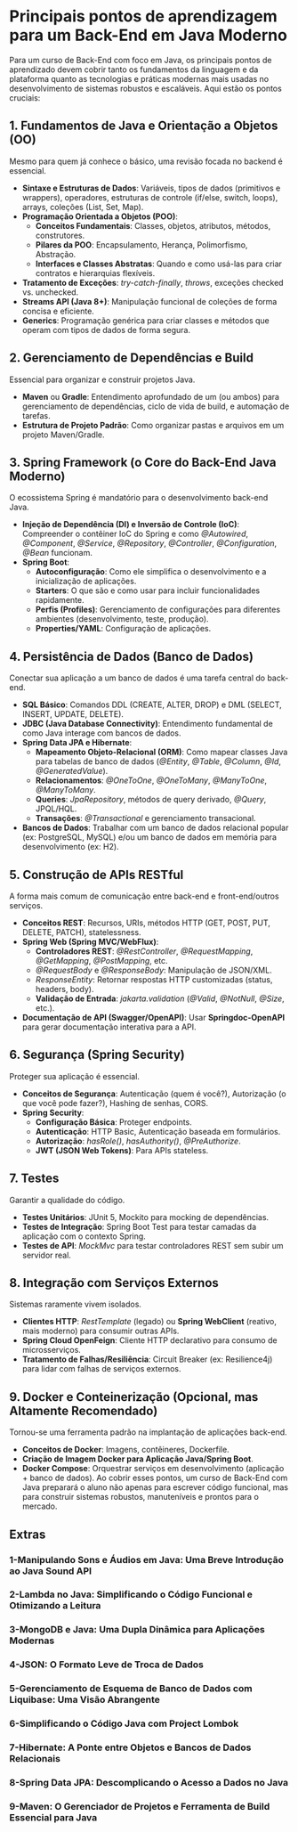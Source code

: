 # Principais pontos de aprendizagem para um Back-End em Java Moderno
Para um curso de Back-End com foco em Java, os principais pontos de aprendizado devem cobrir tanto os fundamentos da linguagem e da plataforma quanto as tecnologias e práticas modernas mais usadas no desenvolvimento de sistemas robustos e escaláveis.
Aqui estão os pontos cruciais:
## 1. Fundamentos de Java e Orientação a Objetos (OO)
Mesmo para quem já conhece o básico, uma revisão focada no backend é essencial.
* __Sintaxe e Estruturas de Dados__: Variáveis, tipos de dados (primitivos e wrappers), operadores, estruturas de controle (if/else, switch, loops), arrays, coleções (List, Set, Map).
* __Programação Orientada a Objetos (POO)__:
    * __Conceitos Fundamentais__: Classes, objetos, atributos, métodos, construtores.
    * __Pilares da POO__: Encapsulamento, Herança, Polimorfismo, Abstração.
    * __Interfaces e Classes Abstratas__: Quando e como usá-las para criar contratos e hierarquias flexíveis.
* __Tratamento de Exceções__: _try-catch-finally_, _throws_, exceções checked vs. unchecked.
* __Streams API (Java 8+)__: Manipulação funcional de coleções de forma concisa e eficiente.
* __Generics__: Programação genérica para criar classes e métodos que operam com tipos de dados de forma segura.
## 2. Gerenciamento de Dependências e Build 
Essencial para organizar e construir projetos Java.
* __Maven__ ou __Gradle__: Entendimento aprofundado de um (ou ambos) para gerenciamento de dependências, ciclo de vida de build, e automação de tarefas.
* __Estrutura de Projeto Padrão__: Como organizar pastas e arquivos em um projeto Maven/Gradle.
## 3. Spring Framework (o Core do Back-End Java Moderno)
O ecossistema Spring é mandatório para o desenvolvimento back-end Java.
* __Injeção de Dependência (DI) e Inversão de Controle (IoC)__: Compreender o contêiner IoC do Spring e como _@Autowired_, _@Component_, _@Service_, _@Repository_, _@Controller_, _@Configuration_, _@Bean_ funcionam.
* __Spring Boot__:
    * __Autoconfiguração__: Como ele simplifica o desenvolvimento e a inicialização de aplicações.
    * __Starters__: O que são e como usar para incluir funcionalidades rapidamente.
    * __Perfis (Profiles)__: Gerenciamento de configurações para diferentes ambientes (desenvolvimento, teste, produção).
    * __Properties/YAML__: Configuração de aplicações.
## 4. Persistência de Dados (Banco de Dados)
Conectar sua aplicação a um banco de dados é uma tarefa central do back-end.
* __SQL Básico__: Comandos DDL (CREATE, ALTER, DROP) e DML (SELECT, INSERT, UPDATE, DELETE).
* __JDBC (Java Database Connectivity)__: Entendimento fundamental de como Java interage com bancos de dados.
* __Spring Data JPA e Hibernate__:
    * __Mapeamento Objeto-Relacional (ORM)__: Como mapear classes Java para tabelas de banco de dados (_@Entity_, _@Table_, _@Column_, _@Id_, _@GeneratedValue_).
    * __Relacionamentos__: _@OneToOne_, _@OneToMany_, _@ManyToOne_, _@ManyToMany_.
    * __Queries__: _JpaRepository_, métodos de query derivado, _@Query_, JPQL/HQL.
    * __Transações__: _@Transactional_ e gerenciamento transacional.
* __Bancos de Dados__: Trabalhar com um banco de dados relacional popular (ex: PostgreSQL, MySQL) e/ou um banco de dados em memória para desenvolvimento (ex: H2).
## 5. Construção de APIs RESTful
A forma mais comum de comunicação entre back-end e front-end/outros serviços.
* __Conceitos REST__: Recursos, URIs, métodos HTTP (GET, POST, PUT, DELETE, PATCH), statelessness.
* __Spring Web (Spring MVC/WebFlux)__:
    * __Controladores REST__: _@RestController_, _@RequestMapping_, _@GetMapping_, _@PostMapping_, etc.
    * _@RequestBody_ e _@ResponseBody_: Manipulação de JSON/XML.
    * _ResponseEntity_: Retornar respostas HTTP customizadas (status, headers, body).
    * __Validação de Entrada__: _jakarta.validation_ (_@Valid_, _@NotNull_, _@Size_, etc.).
* __Documentação de API (Swagger/OpenAPI)__: Usar __Springdoc-OpenAPI__ para gerar documentação interativa para a API.
## 6. Segurança (Spring Security)
Proteger sua aplicação é essencial.
* __Conceitos de Segurança__: Autenticação (quem é você?), Autorização (o que você pode fazer?), Hashing de senhas, CORS.
* __Spring Security__:
    * __Configuração Básica__: Proteger endpoints.
    * __Autenticação__: HTTP Basic, Autenticação baseada em formulários.
    * __Autorização__: _hasRole()_, _hasAuthority()_, _@PreAuthorize_.
    * __JWT (JSON Web Tokens)__: Para APIs stateless.
## 7. Testes
Garantir a qualidade do código.
* __Testes Unitários__: JUnit 5, Mockito para mocking de dependências.
* __Testes de Integração__: Spring Boot Test para testar camadas da aplicação com o contexto Spring.
* __Testes de API__: _MockMvc_ para testar controladores REST sem subir um servidor real.
## 8. Integração com Serviços Externos
Sistemas raramente vivem isolados.
* __Clientes HTTP__: _RestTemplate_ (legado) ou __Spring WebClient__ (reativo, mais moderno) para consumir outras APIs.
* __Spring Cloud OpenFeign__: Cliente HTTP declarativo para consumo de microsserviços.
* __Tratamento de Falhas/Resiliência__: Circuit Breaker (ex: Resilience4j) para lidar com falhas de serviços externos.
## 9. Docker e Conteinerização (Opcional, mas Altamente Recomendado)
Tornou-se uma ferramenta padrão na implantação de aplicações back-end.
* __Conceitos de Docker__: Imagens, contêineres, Dockerfile.
* __Criação de Imagem Docker para Aplicação Java/Spring Boot__.
* __Docker Compose__: Orquestrar serviços em desenvolvimento (aplicação + banco de dados).
Ao cobrir esses pontos, um curso de Back-End com Java preparará o aluno não apenas para escrever código funcional, mas para construir sistemas robustos, manuteníveis e prontos para o mercado.
## Extras
### 1-Manipulando Sons e Áudios em Java: Uma Breve Introdução ao Java Sound API
### 2-Lambda no Java: Simplificando o Código Funcional e Otimizando a Leitura
### 3-MongoDB e Java: Uma Dupla Dinâmica para Aplicações Modernas
### 4-JSON: O Formato Leve de Troca de Dados
### 5-Gerenciamento de Esquema de Banco de Dados com Liquibase: Uma Visão Abrangente
### 6-Simplificando o Código Java com Project Lombok
### 7-Hibernate: A Ponte entre Objetos e Bancos de Dados Relacionais
### 8-Spring Data JPA: Descomplicando o Acesso a Dados no Java
### 9-Maven: O Gerenciador de Projetos e Ferramenta de Build Essencial para Java